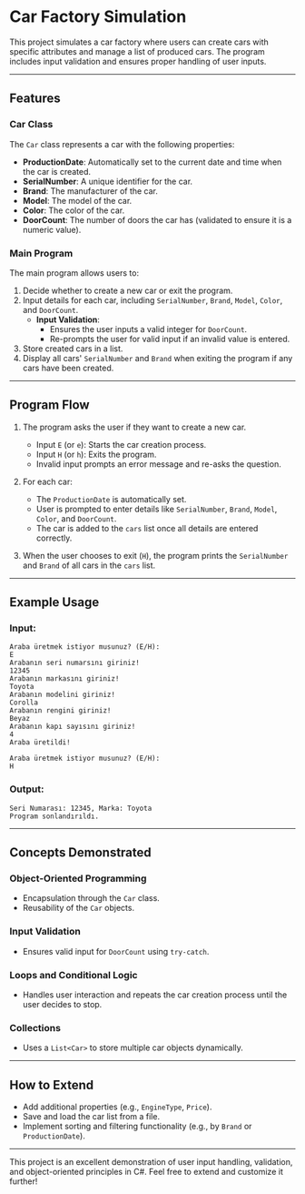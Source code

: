 # Car Factory Simulation

This project simulates a car factory where users can create cars with specific attributes and manage a list of produced cars. The program includes input validation and ensures proper handling of user inputs.

---

## Features

### **Car Class**
The `Car` class represents a car with the following properties:
- **ProductionDate**: Automatically set to the current date and time when the car is created.
- **SerialNumber**: A unique identifier for the car.
- **Brand**: The manufacturer of the car.
- **Model**: The model of the car.
- **Color**: The color of the car.
- **DoorCount**: The number of doors the car has (validated to ensure it is a numeric value).

### **Main Program**
The main program allows users to:
1. Decide whether to create a new car or exit the program.
2. Input details for each car, including `SerialNumber`, `Brand`, `Model`, `Color`, and `DoorCount`.
   - **Input Validation**:
     - Ensures the user inputs a valid integer for `DoorCount`.
     - Re-prompts the user for valid input if an invalid value is entered.
3. Store created cars in a list.
4. Display all cars' `SerialNumber` and `Brand` when exiting the program if any cars have been created.

---

## Program Flow
1. The program asks the user if they want to create a new car.
   - Input `E` (or `e`): Starts the car creation process.
   - Input `H` (or `h`): Exits the program.
   - Invalid input prompts an error message and re-asks the question.

2. For each car:
   - The `ProductionDate` is automatically set.
   - User is prompted to enter details like `SerialNumber`, `Brand`, `Model`, `Color`, and `DoorCount`.
   - The car is added to the `cars` list once all details are entered correctly.

3. When the user chooses to exit (`H`), the program prints the `SerialNumber` and `Brand` of all cars in the `cars` list.

---

## Example Usage

### Input:
```
Araba üretmek istiyor musunuz? (E/H):
E
Arabanın seri numarsını giriniz!
12345
Arabanın markasını giriniz!
Toyota
Arabanın modelini giriniz!
Corolla
Arabanın rengini giriniz!
Beyaz
Arabanın kapı sayısını giriniz!
4
Araba üretildi!

Araba üretmek istiyor musunuz? (E/H):
H
```

### Output:
```
Seri Numarası: 12345, Marka: Toyota
Program sonlandırıldı.
```

---

## Concepts Demonstrated

### **Object-Oriented Programming**
- Encapsulation through the `Car` class.
- Reusability of the `Car` objects.

### **Input Validation**
- Ensures valid input for `DoorCount` using `try-catch`.

### **Loops and Conditional Logic**
- Handles user interaction and repeats the car creation process until the user decides to stop.

### **Collections**
- Uses a `List<Car>` to store multiple car objects dynamically.

---

## How to Extend
- Add additional properties (e.g., `EngineType`, `Price`).
- Save and load the car list from a file.
- Implement sorting and filtering functionality (e.g., by `Brand` or `ProductionDate`).

---

This project is an excellent demonstration of user input handling, validation, and object-oriented principles in C#. Feel free to extend and customize it further!

